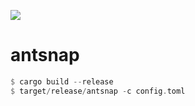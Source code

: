 ![](https://github.com/wigasper/antsnap/workflows/build/badge.svg)

# antsnap

```Rust
$ cargo build --release
$ target/release/antsnap -c config.toml
```
